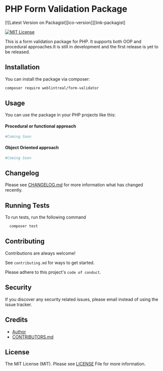 # PHP Form Validation Package

[![Latest Version on Packagist][ico-version]][link-packagist]

[![MIT License](https://img.shields.io/badge/License-MIT-green.svg)](https://choosealicense.com/licenses/mit/)

This is a form validation package for PHP. It supports both OOP and procedural approaches.It is still in development and the first release is yet to be released.

## Installation

You can install the package via composer:

``` bash
composer require weblintreal/form-validator
```

## Usage

You can use the package in your PHP projects like this:

#### Procedural or functional approach

```php
#Coming Soon
```

#### Object Oriented approach

```php
#Coming Soon
```

## Changelog

Please see [CHANGELOG.md](CHANGELOG.md) for more information what has changed recently.

## Running Tests

To run tests, run the following command

```bash
  composer test
```

## Contributing

Contributions are always welcome!

See `contributing.md` for ways to get started.

Please adhere to this project's `code of conduct`.

## Security

If you discover any security related issues, please email <email> instead of using the issue tracker.

## Credits

- [Author](https://www.github.com/weblintreal)
- [CONTRIBUTORS.md](CONTRIBUTORS.md)

## License

The MIT License (MIT). Please see [LICENSE](LICENSE) File for more information.